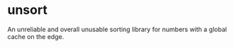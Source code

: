 # unsort
An unreliable and overall unusable sorting library for numbers with a global cache on the edge.
